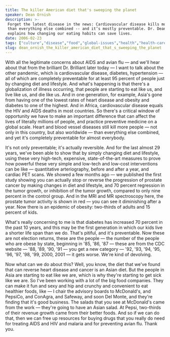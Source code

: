 ```yaml
---
title: The killer American diet that's sweeping the planet
speaker: Dean Ornish
description: >-
 Forget the latest disease in the news: Cardiovascular disease kills more people
 than everything else combined -- and it’s mostly preventable. Dr. Dean Ornish
 explains how changing our eating habits can save lives.
date: 2006-02-23
tags: ["culture","disease","food","global-issues","health","health-care","obesity","science"]
slug: dean_ornish_the_killer_american_diet_that_s_sweeping_the_planet
---
```


With all the legitimate concerns about AIDS and avian flu — and we'll hear about that from
the brilliant Dr. Brilliant later today — I want to talk about the other pandemic, which
is cardiovascular disease, diabetes, hypertension — all of which are completely
preventable for at least 95 percent of people just by changing diet and lifestyle. And
what's happening is that there's a globalization of illness occurring, that people are
starting to eat like us, and live like us, and die like us. And in one generation, for
example, Asia's gone from having one of the lowest rates of heart disease and obesity and
diabetes to one of the highest. And in Africa, cardiovascular disease equals the HIV and
AIDS deaths in most countries. So there's a critical window of opportunity we have to make
an important difference that can affect the lives of literally millions of people, and
practice preventive medicine on a global scale. Heart and blood vessel diseases still kill
more people — not only in this country, but also worldwide — than everything else
combined, and yet it's completely preventable for almost everybody.

It's not only preventable; it's actually reversible. And for the last almost 29 years,
we've been able to show that by simply changing diet and lifestyle, using these very
high-tech, expensive, state-of-the-art measures to prove how powerful these very simple
and low-tech and low-cost interventions can be like — quantitative arteriography, before
and after a year, and cardiac PET scans. We showed a few months ago — we published the
first study showing you can actually stop or reverse the progression of prostate cancer by
making changes in diet and lifestyle, and 70 percent regression in the tumor growth, or
inhibition of the tumor growth, compared to only nine percent in the control group. And in
the MRI and MR spectroscopy here, the prostate tumor activity is shown in red — you can
see it diminishing after a year. Now there is an epidemic of obesity: two-thirds of adults
and 15 percent of kids.

What's really concerning to me is that diabetes has increased 70 percent in the past 10
years, and this may be the first generation in which our kids live a shorter life span
than we do. That's pitiful, and it's preventable. Now these are not election returns,
these are the people — the number of the people who are obese by state, beginning in '85,
'86, '87 — these are from the CDC website — '88, '89, '90, '91 — you get a new category —
'92, '93, '94, '95, '96, '97, '98, '99, 2000, 2001 — it gets worse. We're kind of
devolving. 

Now what can we do about this? Well, you know, the diet that we've found that can reverse
heart disease and cancer is an Asian diet. But the people in Asia are starting to eat like
we are, which is why they're starting to get sick like we are. So I've been working with a
lot of the big food companies. They can make it fun and sexy and hip and crunchy and
convenient to eat healthier foods, like — I chair the advisory boards to McDonald's, and
PepsiCo, and ConAgra, and Safeway, and soon Del Monte, and they're finding that it's good
business. The salads that you see at McDonald's came from the work — they're going to have
an Asian salad. At Pepsi, two-thirds of their revenue growth came from their better
foods. And so if we can do that, then we can free up resources for buying drugs that you
really do need for treating AIDS and HIV and malaria and for preventing avian flu. Thank
you.

<!--
ad_duration=3.33
event="TED2006"
external_start_time=0
intro_duration=11.82
is_subtitle_required="False"
is_talk_featured="True"
language="en"
language_swap="False"
native_language="en"
number_of_related_talks=6
number_of_speakers=1
number_of_subtitled_videos=46
number_of_tags=8
number_of_talk_download_languages=48
number_of_talk_more_resources=0
number_of_talk_recommendations=0
number_of_talks_take_actions=0
post_ad_duration=0.83
published_timestamp="2006-12-14 00:11:00"
recording_date="2006-02-23"
speaker_description="Physician, author"
speaker_id=11
speaker_is_published=1
speaker_name="Dean Ornish"
talk_id=10
talk_name="The killer American diet that's sweeping the planet"
talks_tags=["culture","disease","food","global-issues","health","health-care","obesity","science"]
url_audio="https://download.ted.com/talks/DeanOrnish_2006.mp3?apikey=acme-roadrunner"
url_photo_speaker="https://pe.tedcdn.com/images/ted/57583_254x191.jpg"
url_photo_talk="https://pe.tedcdn.com/images/ted/671d08b846a625bc2fdee1b6e3c7326bd9c3c48c_1600x1200.jpg"
url_webpage="https://www.ted.com/talks/dean_ornish_the_killer_american_diet_that_s_sweeping_the_planet"
video_type_name="TED Stage Talk"
-->